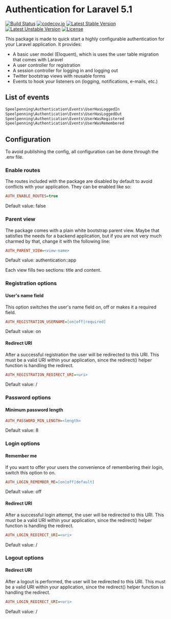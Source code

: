 # Authentication for Laravel 5.1

[![Build Status](https://travis-ci.org/Speelpenning-nl/laravel-authentication.svg)](https://travis-ci.org/Speelpenning-nl/laravel-authentication)
[![codecov.io](http://codecov.io/github/Speelpenning-nl/laravel-authentication/coverage.svg?branch=master)](http://codecov.io/github/Speelpenning-nl/laravel-authentication?branch=master)
[![Latest Stable Version](https://poser.pugx.org/speelpenning/laravel-authentication/version)](https://packagist.org/packages/speelpenning/laravel-authentication)
[![Latest Unstable Version](https://poser.pugx.org/speelpenning/laravel-authentication/v/unstable)](//packagist.org/packages/speelpenning/laravel-authentication)
[![License](https://poser.pugx.org/speelpenning/laravel-authentication/license)](https://packagist.org/packages/speelpenning/laravel-authentication)

This package is made to quick start a highly configurable authentication for your Laravel application. It provides:
- A basic user model (Eloquent), which is uses the user table migration that comes with Laravel
- A user controller for registration
- A session controller for logging in and logging out
- Twitter bootstrap views with reusable forms
- Events to hook your listeners on (logging, notifications, e-mails, etc.)

## List of events

```php
Speelpenning\Authentication\Events\UserHasLoggedIn
Speelpenning\Authentication\Events\UserHasLoggedOut
Speelpenning\Authentication\Events\UserWasRegistered
Speelpenning\Authentication\Events\UserWasRemembered
```

## Configuration

To avoid publishing the config, all configuration can be done through the .env file.

### Enable routes

The routes included with the package are disabled by default to avoid conflicts with your application. They can be enabled like so:

```ini
AUTH_ENABLE_ROUTES=true
```
Default value: false

### Parent view

The package comes with a plain white bootstrap parent view. Maybe that satisfies the needs for a backend application, but if you are not very much charmed by that, change it with the following line:

```ini
AUTH_PARENT_VIEW=<view-name>
```
Default value: authentication::app

Each view fills two sections: title and content.

### Registration options

#### User's name field

This option switches the user's name field on, off or makes it a required field.

```ini
AUTH_REGISTRATION_USERNAME=[on|off|required]
```
Default value: on

#### Redirect URI

After a successful registration the user will be redirected to this URI. This must be a valid URI within your application, since the redirect() helper function is handling the redirect.

```ini
AUTH_REGISTRATION_REDIRECT_URI=<uri>
```
Default value: /

### Password options

#### Minimum password length

```ini
AUTH_PASSWORD_MIN_LENGTH=<length>
```
Default value: 8

### Login options

#### Remember me

If you want to offer your users the convenience of remembering their login, switch this option to on.

```ini
AUTH_LOGIN_REMEMBER_ME=[on|off|default]
```
Default value: off

#### Redirect URI

After a successful login attempt, the user will be redirected to this URI.  This must be a valid URI within your application, since the redirect() helper function is handling the redirect.

```ini
AUTH_LOGIN_REDIRECT_URI=<uri>
```
Default value: /

### Logout options
 
#### Redirect URI

After a logout is performed, the user will be redirected to this URI. This must be a valid URI within your application, since the redirect() helper function is handling the redirect.

```ini
AUTH_LOGIN_REDIRECT_URI=<uri>
```
Default value: /
